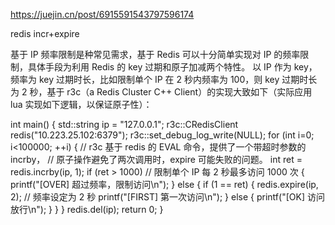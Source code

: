 https://juejin.cn/post/6915591543797596174

redis incr+expire


基于 IP 频率限制是种常见需求，基于 Redis 可以十分简单实现对 IP 的频率限制，具体手段为利用 Redis 的 key 过期和原子加减两个特性。
以 IP 作为 key，频率为 key 过期时长，比如限制单个 IP 在 2 秒内频率为 100，则 key 过期时长为 2 秒，基于 r3c（a Redis Cluster C++ Client）的实现大致如下（实际应用 lua 实现如下逻辑，以保证原子性）：

int main()
{
std::string ip = "127.0.0.1";
r3c::CRedisClient redis("10.223.25.102:6379");
r3c::set_debug_log_write(NULL);
for (int i=0; i<100000; ++i)
{
// r3c 基于 redis 的 EVAL 命令，提供了一个带超时参数的 incrby，
// 原子操作避免了两次调用时，expire 可能失败的问题。
int ret = redis.incrby(ip, 1);
if (ret > 1000) // 限制单个 IP 每 2 秒最多访问 1000 次
{
printf("[OVER] 超过频率，限制访问\n");
}
else
{
if (1 == ret)
{
redis.expire(ip, 2); // 频率设定为 2 秒
printf("[FIRST] 第一次访问\n");
}
else
{
printf("[OK] 访问放行\n");
}
}
}
redis.del(ip);
return 0;
}
